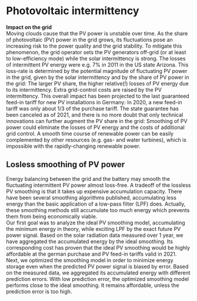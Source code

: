 # Photovoltaic intermittency
**Impact on the grid**  
Moving clouds cause that the PV power is unstable over time. As the share of photovoltaic (PV) power in the grid grows, its fluctuations pose an increasing risk to the power quality and the grid stability. To mitigate this phenomenon, the grid operator sets the PV generators off-grid (or at least to low-efficiency mode) while the solar intermittency is strong. The losses of intermittent PV energy were e.g. 7% in 2011 in the US state Arizona. This loss-rate is determined by the potential magnitude of fluctuating PV power in the grid, given by the solar intermittency and by the share of PV power in the grid: The larger PV share, the higher relative(!) losses of PV energy due to its intermittency. Extra grid-control costs are raised by the PV intermittency. This overall impact has been projected to the last guaranteed feed-in tariff for new PV installations in Germany: In 2020, a new feed-in tariff was only about 1/3 of the purchase tariff. The state guarantee has been canceled as of 2021, and there is no more doubt that only technical innovations can further augment the PV share in the grid: Smoothing of PV power could eliminate the losses of PV energy and the costs of additional grid control. A smooth time course of renewable power can be easily complemented by other resources (e.g. gas- and water turbines), which is impossible with the rapidly-changing renewable power.  

## Losless smoothing of PV power
Energy balancing between the grid and the battery may smooth the fluctuating intermittent PV power almost loss-free. A tradeoff of the lossless PV smoothing is that it takes up expensive accumulation capacity. There have been several smoothing algorithms published, accumulating less energy than the basic application of a low-pass filter (LPF) does. Actually, these smoothing methods still accumulate too much energy which prevents them from being economically viable.  
Our first goal was to analyze the ideal PV smoothing model, accumulating the minimum energy in theory, while exciting LPF by the exact future PV power signal. Based on the solar radiation data measured over 1 year, we have aggregated the accumulated energy by the ideal smoothing. Its corresponding cost has proven that the ideal PV smoothing would be highly affordable at the german purchase and PV feed-in tariffs valid in 2021.  
Next, we optimized the smoothing model in order to minimize energy storage even when the predicted PV power signal is biased by error. Based on the measured data, we aggregated its accumulated energy with different prediction errors. With low prediction error, the optimized smoothing model performs close to the ideal smoothing. It remains affordable, unless the prediction error is too high.
